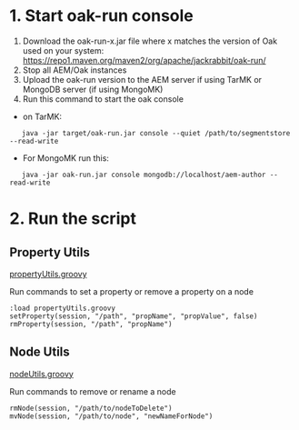 # 1. Start oak-run console
1. Download the oak-run-x.jar file where x matches the version of Oak used on your system: https://repo1.maven.org/maven2/org/apache/jackrabbit/oak-run/
2. Stop all AEM/Oak instances
3. Upload the oak-run version to the AEM server if using TarMK or MongoDB server (if using MongoMK) 
4. Run this command to start the oak console 
* on TarMK:
```
   java -jar target/oak-run.jar console --quiet /path/to/segmentstore --read-write
```
* For MongoMK run this:
```
   java -jar oak-run.jar console mongodb://localhost/aem-author --read-write
```

# 2. Run the script
## Property Utils
[propertyUtils.groovy](propertyUtils.groovy)

Run commands to set a property or remove a property on a node
```
:load propertyUtils.groovy
setProperty(session, "/path", "propName", "propValue", false)
rmProperty(session, "/path", "propName")
```

## Node Utils
[nodeUtils.groovy](nodeUtils.groovy)

Run commands to remove or rename a node
```
rmNode(session, "/path/to/nodeToDelete")
mvNode(session, "/path/to/node", "newNameForNode")
```
